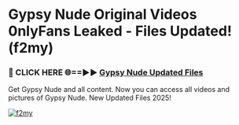 # Gypsy Nude Original Videos 0nlyFans Leaked - Files Updated! (f2my)

<h3>🔴 CLICK HERE 🌐==►► <a href="https://tinyurl.com/y5r63du9" rel="nofollow">Gypsy Nude Updated Files</a></h3>

Get Gypsy Nude and all content. Now you can access all videos and pictures of Gypsy Nude. New Updated Files 2025!

[![f2my](https://i.imgur.com/UVo9nyh.gif)](https://tinyurl.com/y5r63du9)